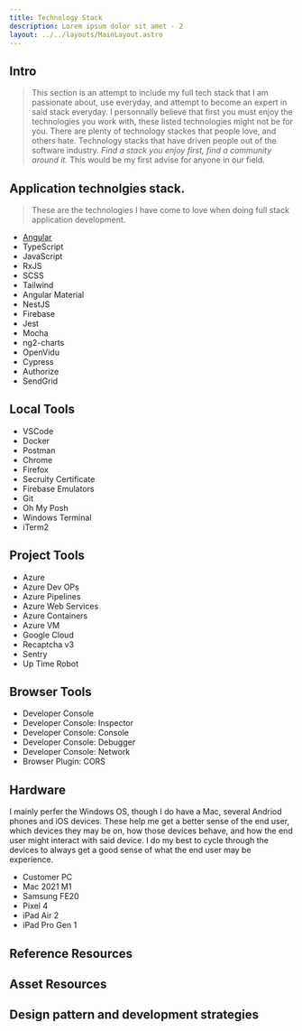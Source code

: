 ```yaml
---
title: Technology Stack
description: Lorem ipsum dolor sit amet - 2
layout: ../../layouts/MainLayout.astro
---
```


## Intro

> This section is an attempt to include my full tech stack that I am passionate about, use everyday, and attempt to become an expert in said stack everyday. I personnally believe that first you must enjoy the technologies you work with, these listed technologies might not be for you. There are plenty of technology stackes that people love, and others hate. Technology stacks that have driven people out of the software industry. _Find a stack you enjoy first, find a community around it._ This would be my first advise for anyone in our field.

## Application technolgies stack.

> These are the technologies I have come to love when doing full stack application development.

- [Angular](https://www.angular.io)
- TypeScript
- JavaScript
- RxJS
- SCSS
- Tailwind
- Angular Material
- NestJS
- Firebase
- Jest
- Mocha
- ng2-charts
- OpenVidu
- Cypress
- Authorize
- SendGrid

## Local Tools

- VSCode
- Docker
- Postman
- Chrome
- Firefox
- Secruity Certificate
- Firebase Emulators
- Git
- Oh My Posh
- Windows Terminal
- iTerm2

## Project Tools

- Azure
- Azure Dev OPs
- Azure Pipelines
- Azure Web Services
- Azure Containers
- Azure VM
- Google Cloud
- Recaptcha v3
- Sentry
- Up Time Robot

## Browser Tools

- Developer Console
- Developer Console: Inspector
- Developer Console: Console
- Developer Console: Debugger
- Developer Console: Network
- Browser Plugin: CORS

## Hardware

I mainly perfer the Windows OS, though I do have a Mac, several Andriod phones and iOS devices.
These help me get a better sense of the end user, which devices they may be on, how those devices behave, and how
the end user might interact with said device. I do my best to cycle through the devices to always get a good sense of what
the end user may be experience.

- Customer PC
- Mac 2021 M1
- Samsung FE20
- Pixel 4
- iPad Air 2
- iPad Pro Gen 1

## Reference Resources

## Asset Resources

## Design pattern and development strategies
